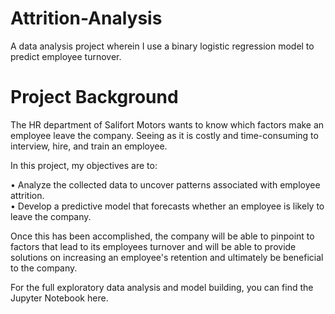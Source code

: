 # Attrition-Analysis
A data analysis project wherein I use a binary logistic regression model to predict employee turnover.

# Project Background
The HR department of Salifort Motors wants to know which factors make an employee leave the company. Seeing as it is costly and time-consuming to interview, hire, and train an employee.

In this project, my objectives are to: <br/>

  • Analyze the collected data to uncover patterns associated with employee attrition. <br/>
  • Develop a predictive model that forecasts whether an employee is likely to leave the company.

Once this has been accomplished, the company will be able to pinpoint to factors that lead to its employees turnover and will be able to provide solutions on increasing an employee's retention and ultimately be beneficial to the company.

For the full exploratory data analysis and model building, you can find the Jupyter Notebook here.
